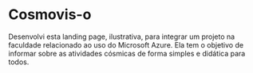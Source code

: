 # Cosmovis-o
Desenvolvi esta landing page, ilustrativa, para integrar um projeto na faculdade relacionado ao uso do Microsoft Azure. Ela tem o objetivo de informar sobre as atividades cósmicas de forma simples e didática para todos.

